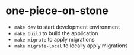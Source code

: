 # one-piece-on-stone

- `make dev` to start development environment
- `make build` to build the application
- `make migrate` to apply migrations
- `make migrate-local` to locally apply migrations
